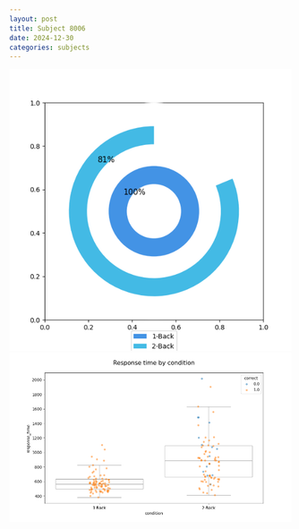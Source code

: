 ```yaml
---
layout: post
title: Subject 8006
date: 2024-12-30
categories: subjects
---
```


![](data/8006/run-5/8006_accuracy_by_condition.png)
![](data/8006/run-5/8006_response_time_by_condition.png)
